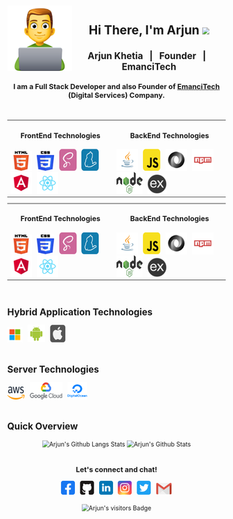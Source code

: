 <img src="https://github.com/arjunkhetia/arjunkhetia/blob/master/images/developer.png" align="left" width="150" height="150">
<div align="center">
   <h1>Hi There, I'm Arjun  <img src="https://media.giphy.com/media/hvRJCLFzcasrR4ia7z/giphy.gif" width="25px"> </h1>
</div>
<div align="center">
   <h2> Arjun Khetia &nbsp; | &nbsp; Founder &nbsp; | &nbsp; EmanciTech </h2>
   <h3>
      I am a Full Stack Developer and also Founder of 
      <span>
         <a href="http://www.emancitech.com">EmanciTech</a>
      </span> 
      (Digital Services) Company.
   </h3>
</div>
<br />
<table border="0" width="100%">
 <tr>
    <td align="center"><h3>FrontEnd Technologies</h3></td>
    <td align="center"><h3>BackEnd Technologies</h3></td>
 </tr>
 <tr>
    <td>
      <img raw=true height="45" width="50" src="https://github.com/arjunkhetia/arjunkhetia/blob/master/images/html.png">
      &nbsp;
      <img raw=true height="45" width="40" src="https://github.com/arjunkhetia/arjunkhetia/blob/master/images/css.png">
      &nbsp;
      <img raw=true height="50" width="40" src="https://github.com/arjunkhetia/arjunkhetia/blob/master/images/sass.svg">
      &nbsp;
      <img raw=true height="50" width="40" src="https://github.com/arjunkhetia/arjunkhetia/blob/master/images/yarn.svg">
      &nbsp;
      <img raw=true height="50" width="50" src="https://github.com/arjunkhetia/arjunkhetia/blob/master/images/angular.svg">
      &nbsp;
      <img raw=true height="50" width="50" src="https://github.com/arjunkhetia/arjunkhetia/blob/master/images/react.svg">
    </td>
    <td>
      <img raw=true height="50" width="50" src="https://github.com/arjunkhetia/arjunkhetia/blob/master/images/java.svg">
      &nbsp;
      <img raw=true height="50" width="40" src="https://github.com/arjunkhetia/arjunkhetia/blob/master/images/javascript.svg">
      &nbsp;
      <img raw=true height="50" width="50" src="https://github.com/arjunkhetia/arjunkhetia/blob/master/images/json.svg">
      &nbsp;
      <img raw=true height="50" width="50" src="https://github.com/arjunkhetia/arjunkhetia/blob/master/images/npm.svg">
      &nbsp;
      <img raw=true height="50" width="60" src="https://github.com/arjunkhetia/arjunkhetia/blob/master/images/nodejs.png">
      &nbsp;
      <img raw=true height="45" width="45" src="https://github.com/arjunkhetia/arjunkhetia/blob/master/images/expressjs.png">
    </td>
 </tr>
</table>
<table border="0" width="100%">
 <tr>
    <td align="center"><h3>FrontEnd Technologies</h3></td>
    <td align="center"><h3>BackEnd Technologies</h3></td>
 </tr>
 <tr>
    <td>
      <img raw=true height="45" width="50" src="https://github.com/arjunkhetia/arjunkhetia/blob/master/images/html.png">
      &nbsp;
      <img raw=true height="45" width="40" src="https://github.com/arjunkhetia/arjunkhetia/blob/master/images/css.png">
      &nbsp;
      <img raw=true height="50" width="40" src="https://github.com/arjunkhetia/arjunkhetia/blob/master/images/sass.svg">
      &nbsp;
      <img raw=true height="50" width="40" src="https://github.com/arjunkhetia/arjunkhetia/blob/master/images/yarn.svg">
      &nbsp;
      <img raw=true height="50" width="50" src="https://github.com/arjunkhetia/arjunkhetia/blob/master/images/angular.svg">
      &nbsp;
      <img raw=true height="50" width="50" src="https://github.com/arjunkhetia/arjunkhetia/blob/master/images/react.svg">
    </td>
    <td>
      <img raw=true height="50" width="50" src="https://github.com/arjunkhetia/arjunkhetia/blob/master/images/java.svg">
      &nbsp;
      <img raw=true height="50" width="40" src="https://github.com/arjunkhetia/arjunkhetia/blob/master/images/javascript.svg">
      &nbsp;
      <img raw=true height="50" width="50" src="https://github.com/arjunkhetia/arjunkhetia/blob/master/images/json.svg">
      &nbsp;
      <img raw=true height="50" width="50" src="https://github.com/arjunkhetia/arjunkhetia/blob/master/images/npm.svg">
      &nbsp;
      <img raw=true height="50" width="60" src="https://github.com/arjunkhetia/arjunkhetia/blob/master/images/nodejs.png">
      &nbsp;
      <img raw=true height="45" width="45" src="https://github.com/arjunkhetia/arjunkhetia/blob/master/images/expressjs.png">
    </td>
 </tr>
</table>
<br />
<div align="left">
   <h2> Hybrid Application Technologies </h2>
   <img raw=true height="35" width="35" src="https://github.com/arjunkhetia/arjunkhetia/blob/master/images/windows.svg">
   &nbsp;
   <img raw=true height="40" width="40" src="https://github.com/arjunkhetia/arjunkhetia/blob/master/images/android.svg">
   &nbsp;
   <img raw=true height="40" width="35" src="https://github.com/arjunkhetia/arjunkhetia/blob/master/images/apple.svg">
</div>
<br />
<div align="left">
   <h2> Server Technologies </h2>
   <img raw=true height="30" width="40" src="https://github.com/arjunkhetia/arjunkhetia/blob/master/images/aws.png">
   &nbsp;
   <img raw=true height="40" width="75" src="https://github.com/arjunkhetia/arjunkhetia/blob/master/images/google.png">
   &nbsp;
   <img raw=true height="40" width="45" src="https://github.com/arjunkhetia/arjunkhetia/blob/master/images/digitalocean.png">
</div>
<br />
<div align="left">
   <h2> Quick Overview </h2>
</div>
<div align="center">
   <img src="https://github-readme-stats.vercel.app/api/top-langs/?username=arjunkhetia&langs_count=10&layout=compact" align="center" alt="Arjun's Github Langs Stats" />
   <img src="https://github-readme-stats.vercel.app/api?username=arjunkhetia&show_icons=true" align="center" alt="Arjun's Github Stats" />
</div>
<br />
<div align="center">
   <h3>Let's connect and chat!</h3>
   <a href="https://www.facebook.com/arjunkhetia"><img raw=true height="32" width="32" src="https://github.com/arjunkhetia/arjunkhetia/blob/master/images/facebook.svg"></a>
   &nbsp;
   <a href="https://github.com/arjunkhetia"><img height="32" width="32" src="https://github.com/arjunkhetia/arjunkhetia/blob/master/images/github.svg"></a>
   &nbsp;
   <a href="https://www.linkedin.com/in/arjun-khetia-32527a54/"><img height="32" width="32" src="https://github.com/arjunkhetia/arjunkhetia/blob/master/images/linkedin.svg"></a>
   &nbsp;
   <a href="https://www.instagram.com/arjunkhetia/"><img height="32" width="32" src="https://github.com/arjunkhetia/arjunkhetia/blob/master/images/instagram.svg"></a>
   &nbsp;
   <a href="https://twitter.com/arjunkhetia"><img height="32" width="32" src="https://github.com/arjunkhetia/arjunkhetia/blob/master/images/twitter.svg"></a>
   &nbsp;
   <a href="mailto:arjunkhetia@gmail.com"><img width="37" src="https://github.com/arjunkhetia/arjunkhetia/blob/master/images/gmail.png"></a>
</div>
<br />
<div align="center">
   <img src="https://visitor-badge.glitch.me/badge?page_id=arjunkhetia" align="center" alt="Arjun's visitors Badge" />
</div>
